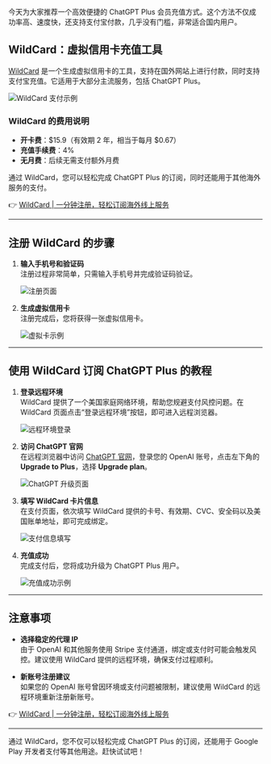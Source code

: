 今天为大家推荐一个高效便捷的 ChatGPT Plus 会员充值方式。这个方法不仅成功率高、速度快，还支持支付宝付款，几乎没有门槛，非常适合国内用户。

## WildCard：虚拟信用卡充值工具

[WildCard](https://bit.ly/bewildcard) 是一个生成虚拟信用卡的工具，支持在国外网站上进行付款，同时支持支付宝充值。它适用于大部分主流服务，包括 ChatGPT Plus。

![WildCard 支付示例](https://www.xujiahua.com/wp-content/uploads/2025/06/wildcardpay.jpg)

### WildCard 的费用说明

- **开卡费**：$15.9（有效期 2 年，相当于每月 $0.67）
- **充值手续费**：4%
- **无月费**：后续无需支付额外月费

通过 WildCard，您可以轻松完成 ChatGPT Plus 的订阅，同时还能用于其他海外服务的支付。

👉 [WildCard | 一分钟注册，轻松订阅海外线上服务](https://bit.ly/bewildcard)

---

## 注册 WildCard 的步骤

1. **输入手机号和验证码**  
   注册过程非常简单，只需输入手机号并完成验证码验证。

   ![注册页面](https://www.xujiahua.com/wp-content/uploads/2025/06/wildcardsignup.jpg)

2. **生成虚拟信用卡**  
   注册完成后，您将获得一张虚拟信用卡。

   ![虚拟卡示例](https://www.xujiahua.com/wp-content/uploads/2025/10/ChatGPTWildCard4.png)

---

## 使用 WildCard 订阅 ChatGPT Plus 的教程

1. **登录远程环境**  
   WildCard 提供了一个美国家庭网络环境，帮助您规避支付风控问题。在 WildCard 页面点击“登录远程环境”按钮，即可进入远程浏览器。

   ![远程环境登录](https://www.xujiahua.com/wp-content/uploads/2025/10/ChatGPTWildCard5.png)

2. **访问 ChatGPT 官网**  
   在远程浏览器中访问 [ChatGPT 官网](https://chat.openai.com)，登录您的 OpenAI 账号，点击左下角的 **Upgrade to Plus**，选择 **Upgrade plan**。

   ![ChatGPT 升级页面](https://www.xujiahua.com/wp-content/uploads/2025/06/wildcardsubscribe5.jpeg)

3. **填写 WildCard 卡片信息**  
   在支付页面，依次填写 WildCard 提供的卡号、有效期、CVC、安全码以及美国账单地址，即可完成绑定。

   ![支付信息填写](https://www.xujiahua.com/wp-content/uploads/2025/06/wildcardsubscribe7.png)

4. **充值成功**  
   完成支付后，您将成功升级为 ChatGPT Plus 用户。

   ![充值成功示例](https://www.xujiahua.com/wp-content/uploads/2025/06/wildcardpaysuccess.jpg)

---

## 注意事项

- **选择稳定的代理 IP**  
  由于 OpenAI 和其他服务使用 Stripe 支付通道，绑定或支付时可能会触发风控。建议使用 WildCard 提供的远程环境，确保支付过程顺利。

- **新账号注册建议**  
  如果您的 OpenAI 账号曾因环境或支付问题被限制，建议使用 WildCard 的远程环境重新注册新账号。

👉 [WildCard | 一分钟注册，轻松订阅海外线上服务](https://bit.ly/bewildcard)

---

通过 WildCard，您不仅可以轻松完成 ChatGPT Plus 的订阅，还能用于 Google Play 开发者支付等其他用途。赶快试试吧！